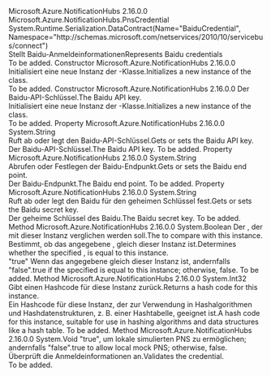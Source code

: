 <Type Name="BaiduCredential" FullName="Microsoft.Azure.NotificationHubs.BaiduCredential">
  <TypeSignature Language="C#" Value="public class BaiduCredential : Microsoft.Azure.NotificationHubs.PnsCredential" />
  <TypeSignature Language="ILAsm" Value=".class public auto ansi beforefieldinit BaiduCredential extends Microsoft.Azure.NotificationHubs.PnsCredential" />
  <TypeSignature Language="DocId" Value="T:Microsoft.Azure.NotificationHubs.BaiduCredential" />
  <TypeSignature Language="VB.NET" Value="Public Class BaiduCredential&#xA;Inherits PnsCredential" />
  <TypeSignature Language="F#" Value="type BaiduCredential = class&#xA;    inherit PnsCredential" />
  <AssemblyInfo>
    <AssemblyName>Microsoft.Azure.NotificationHubs</AssemblyName>
    <AssemblyVersion>2.16.0.0</AssemblyVersion>
  </AssemblyInfo>
  <Base>
    <BaseTypeName>Microsoft.Azure.NotificationHubs.PnsCredential</BaseTypeName>
  </Base>
  <Interfaces />
  <Attributes>
    <Attribute>
      <AttributeName>System.Runtime.Serialization.DataContract(Name="BaiduCredential", Namespace="http://schemas.microsoft.com/netservices/2010/10/servicebus/connect")</AttributeName>
    </Attribute>
  </Attributes>
  <Docs>
    <summary>
            <span data-ttu-id="f3670-101">Stellt Baidu-Anmeldeinformationen</span><span class="sxs-lookup"><span data-stu-id="f3670-101">Represents Baidu credentials</span></span>
            </summary>
    <remarks>To be added.</remarks>
  </Docs>
  <Members>
    <Member MemberName=".ctor">
      <MemberSignature Language="C#" Value="public BaiduCredential ();" />
      <MemberSignature Language="ILAsm" Value=".method public hidebysig specialname rtspecialname instance void .ctor() cil managed" />
      <MemberSignature Language="DocId" Value="M:Microsoft.Azure.NotificationHubs.BaiduCredential.#ctor" />
      <MemberSignature Language="VB.NET" Value="Public Sub New ()" />
      <MemberType>Constructor</MemberType>
      <AssemblyInfo>
        <AssemblyName>Microsoft.Azure.NotificationHubs</AssemblyName>
        <AssemblyVersion>2.16.0.0</AssemblyVersion>
      </AssemblyInfo>
      <Parameters />
      <Docs>
        <summary>
            <span data-ttu-id="f3670-102">Initialisiert eine neue Instanz der <see cref="T:Microsoft.Azure.NotificationHubs.BaiduCredential" />-Klasse.</span><span class="sxs-lookup"><span data-stu-id="f3670-102">Initializes a new instance of the <see cref="T:Microsoft.Azure.NotificationHubs.BaiduCredential" /> class.</span></span>
            </summary>
        <remarks>To be added.</remarks>
      </Docs>
    </Member>
    <Member MemberName=".ctor">
      <MemberSignature Language="C#" Value="public BaiduCredential (string baiduApiKey);" />
      <MemberSignature Language="ILAsm" Value=".method public hidebysig specialname rtspecialname instance void .ctor(string baiduApiKey) cil managed" />
      <MemberSignature Language="DocId" Value="M:Microsoft.Azure.NotificationHubs.BaiduCredential.#ctor(System.String)" />
      <MemberSignature Language="VB.NET" Value="Public Sub New (baiduApiKey As String)" />
      <MemberSignature Language="F#" Value="new Microsoft.Azure.NotificationHubs.BaiduCredential : string -&gt; Microsoft.Azure.NotificationHubs.BaiduCredential" Usage="new Microsoft.Azure.NotificationHubs.BaiduCredential baiduApiKey" />
      <MemberType>Constructor</MemberType>
      <AssemblyInfo>
        <AssemblyName>Microsoft.Azure.NotificationHubs</AssemblyName>
        <AssemblyVersion>2.16.0.0</AssemblyVersion>
      </AssemblyInfo>
      <Parameters>
        <Parameter Name="baiduApiKey" Type="System.String" />
      </Parameters>
      <Docs>
        <param name="baiduApiKey"><span data-ttu-id="f3670-103">Der Baidu-API-Schlüssel.</span><span class="sxs-lookup"><span data-stu-id="f3670-103">The Baidu API key.</span></span></param>
        <summary>
            <span data-ttu-id="f3670-104">Initialisiert eine neue Instanz der <see cref="T:Microsoft.Azure.NotificationHubs.BaiduCredential" />-Klasse.</span><span class="sxs-lookup"><span data-stu-id="f3670-104">Initializes a new instance of the <see cref="T:Microsoft.Azure.NotificationHubs.BaiduCredential" /> class.</span></span>
            </summary>
        <remarks>To be added.</remarks>
      </Docs>
    </Member>
    <Member MemberName="BaiduApiKey">
      <MemberSignature Language="C#" Value="public string BaiduApiKey { get; set; }" />
      <MemberSignature Language="ILAsm" Value=".property instance string BaiduApiKey" />
      <MemberSignature Language="DocId" Value="P:Microsoft.Azure.NotificationHubs.BaiduCredential.BaiduApiKey" />
      <MemberSignature Language="VB.NET" Value="Public Property BaiduApiKey As String" />
      <MemberSignature Language="F#" Value="member this.BaiduApiKey : string with get, set" Usage="Microsoft.Azure.NotificationHubs.BaiduCredential.BaiduApiKey" />
      <MemberType>Property</MemberType>
      <AssemblyInfo>
        <AssemblyName>Microsoft.Azure.NotificationHubs</AssemblyName>
        <AssemblyVersion>2.16.0.0</AssemblyVersion>
      </AssemblyInfo>
      <ReturnValue>
        <ReturnType>System.String</ReturnType>
      </ReturnValue>
      <Docs>
        <summary>
            <span data-ttu-id="f3670-105">Ruft ab oder legt den Baidu-API-Schlüssel.</span><span class="sxs-lookup"><span data-stu-id="f3670-105">Gets or sets the Baidu API key.</span></span>
            </summary>
        <value>
            <span data-ttu-id="f3670-106">Der Baidu-API-Schlüssel.</span><span class="sxs-lookup"><span data-stu-id="f3670-106">The Baidu API key.</span></span>
            </value>
        <remarks>To be added.</remarks>
      </Docs>
    </Member>
    <Member MemberName="BaiduEndPoint">
      <MemberSignature Language="C#" Value="public string BaiduEndPoint { get; set; }" />
      <MemberSignature Language="ILAsm" Value=".property instance string BaiduEndPoint" />
      <MemberSignature Language="DocId" Value="P:Microsoft.Azure.NotificationHubs.BaiduCredential.BaiduEndPoint" />
      <MemberSignature Language="VB.NET" Value="Public Property BaiduEndPoint As String" />
      <MemberSignature Language="F#" Value="member this.BaiduEndPoint : string with get, set" Usage="Microsoft.Azure.NotificationHubs.BaiduCredential.BaiduEndPoint" />
      <MemberType>Property</MemberType>
      <AssemblyInfo>
        <AssemblyName>Microsoft.Azure.NotificationHubs</AssemblyName>
        <AssemblyVersion>2.16.0.0</AssemblyVersion>
      </AssemblyInfo>
      <ReturnValue>
        <ReturnType>System.String</ReturnType>
      </ReturnValue>
      <Docs>
        <summary>
            <span data-ttu-id="f3670-107">Abrufen oder Festlegen der Baidu-Endpunkt.</span><span class="sxs-lookup"><span data-stu-id="f3670-107">Gets or sets the Baidu end point.</span></span>
            </summary>
        <value>
            <span data-ttu-id="f3670-108">Der Baidu-Endpunkt.</span><span class="sxs-lookup"><span data-stu-id="f3670-108">The Baidu end point.</span></span>
            </value>
        <remarks>To be added.</remarks>
      </Docs>
    </Member>
    <Member MemberName="BaiduSecretKey">
      <MemberSignature Language="C#" Value="public string BaiduSecretKey { get; set; }" />
      <MemberSignature Language="ILAsm" Value=".property instance string BaiduSecretKey" />
      <MemberSignature Language="DocId" Value="P:Microsoft.Azure.NotificationHubs.BaiduCredential.BaiduSecretKey" />
      <MemberSignature Language="VB.NET" Value="Public Property BaiduSecretKey As String" />
      <MemberSignature Language="F#" Value="member this.BaiduSecretKey : string with get, set" Usage="Microsoft.Azure.NotificationHubs.BaiduCredential.BaiduSecretKey" />
      <MemberType>Property</MemberType>
      <AssemblyInfo>
        <AssemblyName>Microsoft.Azure.NotificationHubs</AssemblyName>
        <AssemblyVersion>2.16.0.0</AssemblyVersion>
      </AssemblyInfo>
      <ReturnValue>
        <ReturnType>System.String</ReturnType>
      </ReturnValue>
      <Docs>
        <summary>
            <span data-ttu-id="f3670-109">Ruft ab oder legt den Baidu für den geheimen Schlüssel fest.</span><span class="sxs-lookup"><span data-stu-id="f3670-109">Gets or sets the Baidu secret key.</span></span>
            </summary>
        <value>
            <span data-ttu-id="f3670-110">Der geheime Schlüssel des Baidu.</span><span class="sxs-lookup"><span data-stu-id="f3670-110">The Baidu secret key.</span></span>
            </value>
        <remarks>To be added.</remarks>
      </Docs>
    </Member>
    <Member MemberName="Equals">
      <MemberSignature Language="C#" Value="public override bool Equals (object obj);" />
      <MemberSignature Language="ILAsm" Value=".method public hidebysig virtual instance bool Equals(object obj) cil managed" />
      <MemberSignature Language="DocId" Value="M:Microsoft.Azure.NotificationHubs.BaiduCredential.Equals(System.Object)" />
      <MemberSignature Language="VB.NET" Value="Public Overrides Function Equals (obj As Object) As Boolean" />
      <MemberSignature Language="F#" Value="override this.Equals : obj -&gt; bool" Usage="baiduCredential.Equals obj" />
      <MemberType>Method</MemberType>
      <AssemblyInfo>
        <AssemblyName>Microsoft.Azure.NotificationHubs</AssemblyName>
        <AssemblyVersion>2.16.0.0</AssemblyVersion>
      </AssemblyInfo>
      <ReturnValue>
        <ReturnType>System.Boolean</ReturnType>
      </ReturnValue>
      <Parameters>
        <Parameter Name="obj" Type="System.Object" />
      </Parameters>
      <Docs>
        <param name="obj"><span data-ttu-id="f3670-111">Der <see cref="T:System.Object" />, der mit dieser Instanz verglichen werden soll.</span><span class="sxs-lookup"><span data-stu-id="f3670-111">The <see cref="T:System.Object" /> to compare with this instance.</span></span></param>
        <summary>
            <span data-ttu-id="f3670-112">Bestimmt, ob das angegebene <see cref="T:System.Object" />, gleich dieser Instanz ist.</span><span class="sxs-lookup"><span data-stu-id="f3670-112">Determines whether the specified <see cref="T:System.Object" />, is equal to this instance.</span></span>
            </summary>
        <returns>
          <span data-ttu-id="f3670-113"><c>"true"</c> Wenn das angegebene <see cref="T:System.Object" /> gleich dieser Instanz ist, andernfalls <c>"false"</c>.</span><span class="sxs-lookup"><span data-stu-id="f3670-113"><c>true</c> if the specified <see cref="T:System.Object" /> is equal to this instance; otherwise, <c>false</c>.</span></span>
            </returns>
        <remarks>To be added.</remarks>
      </Docs>
    </Member>
    <Member MemberName="GetHashCode">
      <MemberSignature Language="C#" Value="public override int GetHashCode ();" />
      <MemberSignature Language="ILAsm" Value=".method public hidebysig virtual instance int32 GetHashCode() cil managed" />
      <MemberSignature Language="DocId" Value="M:Microsoft.Azure.NotificationHubs.BaiduCredential.GetHashCode" />
      <MemberSignature Language="VB.NET" Value="Public Overrides Function GetHashCode () As Integer" />
      <MemberSignature Language="F#" Value="override this.GetHashCode : unit -&gt; int" Usage="baiduCredential.GetHashCode " />
      <MemberType>Method</MemberType>
      <AssemblyInfo>
        <AssemblyName>Microsoft.Azure.NotificationHubs</AssemblyName>
        <AssemblyVersion>2.16.0.0</AssemblyVersion>
      </AssemblyInfo>
      <ReturnValue>
        <ReturnType>System.Int32</ReturnType>
      </ReturnValue>
      <Parameters />
      <Docs>
        <summary>
            <span data-ttu-id="f3670-114">Gibt einen Hashcode für diese Instanz zurück.</span><span class="sxs-lookup"><span data-stu-id="f3670-114">Returns a hash code for this instance.</span></span>
            </summary>
        <returns>
            <span data-ttu-id="f3670-115">Ein Hashcode für diese Instanz, der zur Verwendung in Hashalgorithmen und Hashdatenstrukturen, z. B. einer Hashtabelle, geeignet ist.</span><span class="sxs-lookup"><span data-stu-id="f3670-115">A hash code for this instance, suitable for use in hashing algorithms and data structures like a hash table.</span></span> 
            </returns>
        <remarks>To be added.</remarks>
      </Docs>
    </Member>
    <Member MemberName="OnValidate">
      <MemberSignature Language="C#" Value="protected override void OnValidate (bool allowLocalMockPns);" />
      <MemberSignature Language="ILAsm" Value=".method familyhidebysig virtual instance void OnValidate(bool allowLocalMockPns) cil managed" />
      <MemberSignature Language="DocId" Value="M:Microsoft.Azure.NotificationHubs.BaiduCredential.OnValidate(System.Boolean)" />
      <MemberSignature Language="VB.NET" Value="Protected Overrides Sub OnValidate (allowLocalMockPns As Boolean)" />
      <MemberSignature Language="F#" Value="override this.OnValidate : bool -&gt; unit" Usage="baiduCredential.OnValidate allowLocalMockPns" />
      <MemberType>Method</MemberType>
      <AssemblyInfo>
        <AssemblyName>Microsoft.Azure.NotificationHubs</AssemblyName>
        <AssemblyVersion>2.16.0.0</AssemblyVersion>
      </AssemblyInfo>
      <ReturnValue>
        <ReturnType>System.Void</ReturnType>
      </ReturnValue>
      <Parameters>
        <Parameter Name="allowLocalMockPns" Type="System.Boolean" />
      </Parameters>
      <Docs>
        <param name="allowLocalMockPns"><span data-ttu-id="f3670-116">"true", um lokale simulierten PNS zu ermöglichen; andernfalls "false".</span><span class="sxs-lookup"><span data-stu-id="f3670-116">true to allow local mock PNS; otherwise, false.</span></span></param>
        <summary>
            <span data-ttu-id="f3670-117">Überprüft die Anmeldeinformationen an.</span><span class="sxs-lookup"><span data-stu-id="f3670-117">Validates the credential.</span></span>
            </summary>
        <remarks>To be added.</remarks>
        <exception cref="T:System.Runtime.Serialization.InvalidDataContractException" />
      </Docs>
    </Member>
  </Members>
</Type>